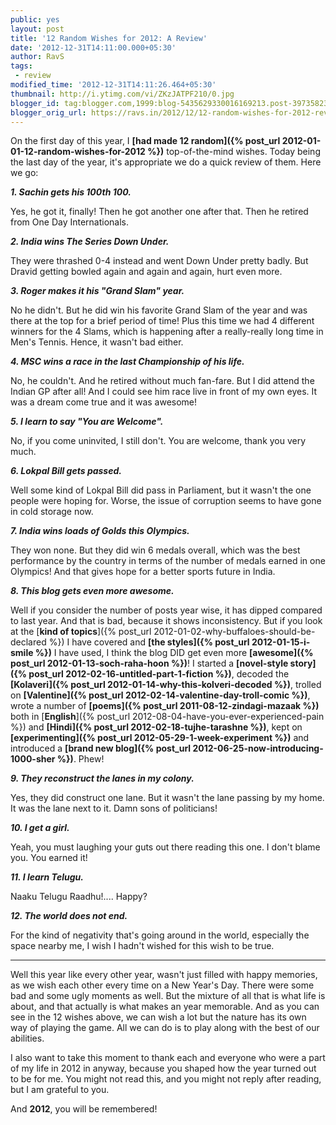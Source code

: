 ```yaml
---
public: yes
layout: post
title: '12 Random Wishes for 2012: A Review'
date: '2012-12-31T14:11:00.000+05:30'
author: RavS
tags:
 - review
modified_time: '2012-12-31T14:11:26.464+05:30'
thumbnail: http://i.ytimg.com/vi/ZKzJATPF210/0.jpg
blogger_id: tag:blogger.com,1999:blog-5435629330016169213.post-397358230951534396
blogger_orig_url: https://ravs.in/2012/12/12-random-wishes-for-2012-review
---
```


On the first day of this year, I **[had made 12 random]({% post_url 2012-01-01-12-random-wishes-for-2012 %})** top-of-the-mind wishes. Today being the last day of the year, it's appropriate we do a quick review of them. Here we go:

**_1. Sachin gets his 100th 100._**

Yes, he got it, finally! Then he got another one after that. Then he retired from One Day Internationals.

**_2. India wins The Series Down Under._**

They were thrashed 0-4 instead and went Down Under pretty badly. But Dravid getting bowled again and again and again, hurt even more.

**_3. Roger makes it his "Grand Slam" year._**

No he didn't. But he did win his favorite Grand Slam of the year and was there at the top for a brief period of time! Plus this time we had 4 different winners for the 4 Slams, which is happening after a really-really long time in Men's Tennis. Hence, it wasn't bad either.

**_4. MSC wins a race in the last Championship of his life._**

No, he couldn't. And he retired without much fan-fare. But I did attend the Indian GP after all! And I could see him race live in front of my own eyes. It was a dream come true and it was awesome!

**_5. I learn to say "You are Welcome"._**

No, if you come uninvited, I still don't. You are welcome, thank you very much.

**_6. Lokpal Bill gets passed._**

Well some kind of Lokpal Bill did pass in Parliament, but it wasn't the one people were hoping for. Worse, the issue of corruption seems to have gone in cold storage now.

**_7. India wins loads of Golds this Olympics._**

They won none. But they did win 6 medals overall, which was the best performance by the country in terms of the number of medals earned in one Olympics! And that gives hope for a better sports future in India.

**_8. This blog gets even more awesome._**

Well if you consider the number of posts year wise, it has dipped compared to last year. And that is bad, because it shows inconsistency. But if you look at the [**kind of topics**]({% post_url 2012-01-02-why-buffaloes-should-be-declared %}) I have covered and **[the styles]({% post_url 2012-01-15-i-smile %})** I have used, I think the blog DID get even more **[awesome]({% post_url 2012-01-13-soch-raha-hoon %})**! I started a **[novel-style story]({% post_url 2012-02-16-untitled-part-1-fiction %})**, decoded the **[Kolaveri]({% post_url 2012-01-14-why-this-kolveri-decoded %})**, trolled on **[Valentine]({% post_url 2012-02-14-valentine-day-troll-comic %})**, wrote a number of **[poems]({% post_url 2011-08-12-zindagi-mazaak %})** both in [**English**]({% post_url 2012-08-04-have-you-ever-experienced-pain %}) and **[Hindi]({% post_url 2012-02-18-tujhe-tarashne %})**, kept on **[experimenting]({% post_url 2012-05-29-1-week-experiment %})** and introduced a **[brand new blog]({% post_url 2012-06-25-now-introducing-1000-sher %})**. Phew!

**_9. They reconstruct the lanes in my colony._**

Yes, they did construct one lane. But it wasn't the lane passing by my home. It was the lane next to it. Damn sons of politicians!

**_10. I get a girl._**

Yeah, you must laughing your guts out there reading this one. I don't blame you. You earned it!

**_11. I learn Telugu._**

Naaku Telugu Raadhu!.... Happy?

**_12. The world does not end._**

For the kind of negativity that's going around in the world, especially the space nearby me, I wish I hadn't wished for this wish to be true.

---

Well this year like every other year, wasn't just filled with happy memories, as we wish each other every time on a New Year's Day. There were some bad and some ugly moments as well. But the mixture of all that is what life is about, and that actually is what makes an year memorable. And as you can see in the 12 wishes above, we can wish a lot but the nature has its own way of playing the game. All we can do is to play along with the best of our abilities.

I also want to take this moment to thank each and everyone who were a part of my life in 2012 in anyway, because you shaped how the year turned out to be for me. You might not read this, and you might not reply after reading, but I am grateful to you.

And **2012**, you will be remembered!
